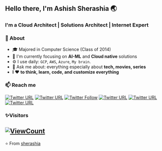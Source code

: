 ## Hello there, I'm Ashish Sherashia 🌏
### I'm a Cloud Architect | Solutions Architect | Internet Expert

### 🚀 About
- 🎓 Majored in Computer Science (Class of 2014)  
- 👀 I'm currently focusing on **AI-ML** and **Cloud native** solutions
- ⚙️ I use daily: `GCP`, `AWS`, `Azure`, `My brain`.
- 💬 Ask me about: everything especially about **tech, movies, series**
- **I** ❤️ **to think, learn, code, and customize everything** 

### 📫 Reach me
[![Twitter URL](https://img.shields.io/twitter/url?label=email&logo=gmail&style=social&url=http%3A%2F%2Fmailto%3Asherashia.ashish%40gmail.com)](mailto:sherashia.ashish@gmail.com)
[![Twitter URL](https://img.shields.io/twitter/url?label=LinkedIn&logo=linkedin&style=social&url=https%3A%2F%2Fwww.linkedin.com%2Fin%2Fsherashia)](https://linkedin.com/in/sherashia)
[![Twitter Follow](https://img.shields.io/twitter/follow/sherashia?style=social)](https://twitter.com/intent/follow?screen_name=sherashia)
[![Twitter URL](https://img.shields.io/twitter/url?label=Facebook&logo=Facebook&style=social&url=https%3A%2F%2Ffacebook.com%2Fashishsherashia)](https://facebook.com/ashishsherashia)
[![Twitter URL](https://img.shields.io/twitter/url?label=Instagram&logo=Instagram&style=social&url=https%3A%2F%2Finstagram.com%2Fas0034)](https://instagram.com/as0034)
[![Twitter URL](https://img.shields.io/twitter/url?label=Telegram&logo=telegram&style=social&url=https%3A%2F%2Ft.me%2Fsherashia)](https://t.me/sherashia)

### ✨Visitors
[![ViewCount](https://views.whatilearened.today/views/github/sherashia/sherashia.svg?cache=remove)](#)
---
⭐️ From [sherashia](https://github.com/sherashia)
